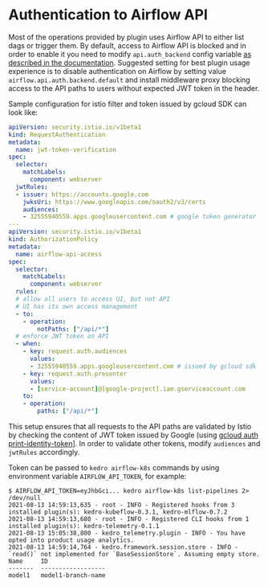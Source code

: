 # Authentication to Airflow API

Most of the operations provided by plugin uses Airflow API to either list dags or trigger them. 
By default, access to Airflow API is blocked and in order to enable it you need to modify `api.auth_backend` config variable [as described in the documentation](https://airflow.apache.org/docs/apache-airflow/stable/security/api.html). Suggested setting for best plugin usage experience is to disable authentication on Airflow by setting value `airflow.api.auth.backend.default` and install middleware proxy blocking access to the API paths to users without expected JWT token in the header.

Sample configuration for istio filter and token issued by gcloud SDK can look like:

```yaml
apiVersion: security.istio.io/v1beta1
kind: RequestAuthentication
metadata:
  name: jwt-token-verification
spec:
  selector:
    matchLabels:
      component: webserver
  jwtRules:
  - issuer: https://accounts.google.com
    jwksUri: https://www.googleapis.com/oauth2/v3/certs
    audiences:
    - 32555940559.apps.googleusercontent.com # google token generator
---
apiVersion: security.istio.io/v1beta1
kind: AuthorizationPolicy
metadata:
  name: airflow-api-access
spec:
  selector:
    matchLabels:
      component: webserver
  rules:
  # allow all users to access UI, but not API
  # UI has its own access management
  - to:
    - operation:
        notPaths: ["/api/*"]
  # enforce JWT token on API
  - when:
    - key: request.auth.audiences
      values:
      - 32555940559.apps.googleusercontent.com # issued by gcloud sdk
    - key: request.auth.presenter
      values:
      - [service-account]@[google-project].iam.gserviceaccount.com
    to:
    - operation:
        paths: ["/api/*"]
```

This setup ensures that all requests to the API paths are validated by Istio by checking the content of JWT token issued by Google (using [gcloud auth print-identity-token](https://cloud.google.com/sdk/gcloud/reference/auth/print-identity-token)]. In order to validate other tokens, modify `audiences` and `jwtRules` accordingly.

Token can be passed to `kedro airflow-k8s` commands by using environment variable `AIRFLOW_API_TOKEN`, for example:

```console
$ AIRFLOW_API_TOKEN=eyJhbGci... kedro airflow-k8s list-pipelines 2> /dev/null
2021-08-13 14:59:13,635 - root - INFO - Registered hooks from 3 installed plugin(s): kedro-kubeflow-0.3.1, kedro-mlflow-0.7.2
2021-08-13 14:59:13,680 - root - INFO - Registered CLI hooks from 1 installed plugin(s): kedro-telemetry-0.1.1
2021-08-13 15:05:38,800 - kedro_telemetry.plugin - INFO - You have opted into product usage analytics.
2021-08-13 14:59:14,764 - kedro.framework.session.store - INFO - `read()` not implemented for `BaseSessionStore`. Assuming empty store.
Name     ID
-------  ------------------
model1   model1-branch-name
```

